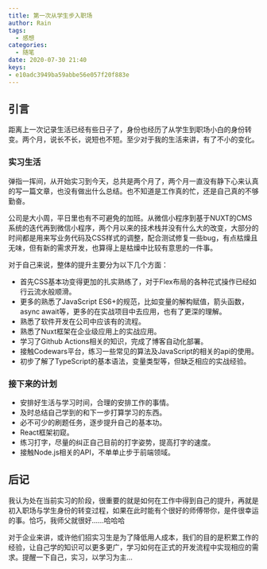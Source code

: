 ```yaml
---
title: 第一次从学生步入职场
author: Rain
tags:
  - 感想
categories:
  - 随笔
date: 2020-07-30 21:40
keys: 
- e10adc3949ba59abbe56e057f20f883e
---
```


## 引言

距离上一次记录生活已经有些日子了，身份也经历了从学生到职场小白的身份转变。两个月，说长不长，说短也不短。至少对于我的生活来讲，有了不小的变化。

### 实习生活

弹指一挥间，从开始实习到今天，总共是两个月了，两个月一直没有静下心来认真的写一篇文章，也没有做出什么总结。也不知道是工作真的忙，还是自己真的不够勤奋。

公司是大小周，平日里也有不可避免的加班。从微信小程序到基于NUXT的CMS系统的迭代再到微信小程序，两个月以来的技术栈并没有什么大的改变，大部分的时间都是用来写业务代码及CSS样式的调整，配合测试修复一些bug，有点枯燥且无味，但有新的需求开发，也算得上是枯燥中比较有意思的一件事。

对于自己来说，整体的提升主要分为以下几个方面：

- 首先CSS基本功变得更加的扎实熟练了，对于Flex布局的各种花式操作已经如行云流水般顺滑。
- 更多的熟悉了JavaScript ES6+的规范，比如变量的解构赋值，箭头函数，async await等，更多的在实战项目中去应用，也有了更深的理解。 
- 熟悉了软件开发在公司中应该有的流程。
- 熟悉了Nuxt框架在企业级应用上的实战应用。
- 学习了Github Actions相关的知识，完成了博客自动化部署。
- 接触Codewars平台，练习一些常见的算法及JavaScript的相关的api的使用。
- 初步了解了TypeScript的基本语法，变量类型等，但缺乏相应的实战经验。

### 接下来的计划

- 安排好生活与学习时间，合理的安排工作的事情。
- 及时总结自己学到的和下一步打算学习的东西。
- 必不可少的刷题任务，逐步提升自己的基本功。
- React框架初窥。
- 练习打字，尽量的纠正自己目前的打字姿势，提高打字的速度。
- 接触Node.js相关的API，不单单止步于前端领域。

## 后记

我认为处在当前实习的阶段，很重要的就是如何在工作中得到自己的提升，再就是初入职场与学生身份的转变过程，如果在此时能有个很好的师傅带你，是件很幸运的事。恰巧，我师父就很好......哈哈哈

对于企业来讲，或许他们招实习生是为了降低用人成本，我们的目的是积累工作的经验，让自己学的知识可以更多更广，学习如何在正式的开发流程中实现相应的需求。提醒一下自己，实习，以学习为主...

<Boxx/>

<Vssue :title="$title" />
